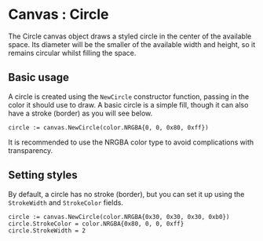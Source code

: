 # Canvas : Circle

The Circle canvas object draws a styled circle in the center of the available space.
Its diameter will be the smaller of the available width and height, so it remains circular whilst filling the space.

## Basic usage

A circle is created using the `NewCircle` constructor function, passing in the color it should use to draw.
A basic circle is a simple fill, though it can also have a stroke (border) as you will see below.

```
circle := canvas.NewCircle(color.NRGBA{0, 0, 0x80, 0xff})
```

It is recommended to use the NRGBA color type to avoid complications with transparency.

## Setting styles

By default, a circle has no stroke (border), but you can set it up using the
`StrokeWidth` and `StrokeColor` fields.

```
circle := canvas.NewCircle(color.NRGBA{0x30, 0x30, 0x30, 0xb0})
circle.StrokeColor = color.NRGBA{0x80, 0, 0, 0xff}
circle.StrokeWidth = 2
```
